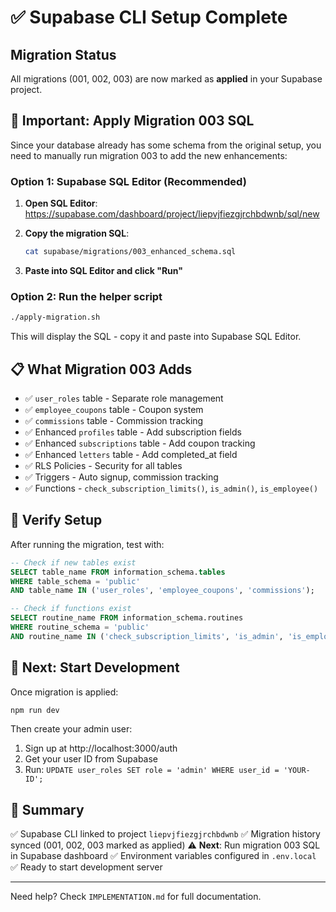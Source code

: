 # ✅ Supabase CLI Setup Complete

## Migration Status
All migrations (001, 002, 003) are now marked as **applied** in your Supabase project.

## 🚨 Important: Apply Migration 003 SQL

Since your database already has some schema from the original setup, you need to manually run migration 003 to add the new enhancements:

### Option 1: Supabase SQL Editor (Recommended)

1. **Open SQL Editor**: https://supabase.com/dashboard/project/liepvjfiezgjrchbdwnb/sql/new

2. **Copy the migration SQL**:
   ```bash
   cat supabase/migrations/003_enhanced_schema.sql
   ```

3. **Paste into SQL Editor and click "Run"**

### Option 2: Run the helper script

```bash
./apply-migration.sh
```

This will display the SQL - copy it and paste into Supabase SQL Editor.

## 📋 What Migration 003 Adds

- ✅ `user_roles` table - Separate role management
- ✅ `employee_coupons` table - Coupon system
- ✅ `commissions` table - Commission tracking
- ✅ Enhanced `profiles` table - Add subscription fields
- ✅ Enhanced `subscriptions` table - Add coupon tracking
- ✅ Enhanced `letters` table - Add completed_at field
- ✅ RLS Policies - Security for all tables
- ✅ Triggers - Auto signup, commission tracking
- ✅ Functions - `check_subscription_limits()`, `is_admin()`, `is_employee()`

## 🧪 Verify Setup

After running the migration, test with:

```sql
-- Check if new tables exist
SELECT table_name FROM information_schema.tables 
WHERE table_schema = 'public' 
AND table_name IN ('user_roles', 'employee_coupons', 'commissions');

-- Check if functions exist
SELECT routine_name FROM information_schema.routines 
WHERE routine_schema = 'public' 
AND routine_name IN ('check_subscription_limits', 'is_admin', 'is_employee');
```

## 🚀 Next: Start Development

Once migration is applied:

```bash
npm run dev
```

Then create your admin user:
1. Sign up at http://localhost:3000/auth
2. Get your user ID from Supabase
3. Run: `UPDATE user_roles SET role = 'admin' WHERE user_id = 'YOUR-ID';`

## 📝 Summary

✅ Supabase CLI linked to project `liepvjfiezgjrchbdwnb`
✅ Migration history synced (001, 002, 003 marked as applied)
⚠️  **Next**: Run migration 003 SQL in Supabase dashboard
✅ Environment variables configured in `.env.local`
✅ Ready to start development server

---

Need help? Check `IMPLEMENTATION.md` for full documentation.
